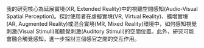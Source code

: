 我的研究核心為延展實境(XR, Extended Reality)中的視聽空間感知(Audio-Visual Spatial Perception)。探討使用者在虛擬實境(VR, Virtual Reality)、擴增實境(AR, Augmented Reality)或混合實境(MR, Mixed Reality)環境中，如何感知視覺刺激(Visual Stimuli)和聽覺刺激(Auditory Stimuli)的空間位置。此外，研究可能會融合觸覺感知，進一步探討三個感官之間的交互作用。